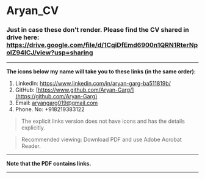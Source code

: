# Aryan_CV


### Just in case these don't render. Please find the CV shared in drive here: https://drive.google.com/file/d/1CqiDfEmd6900n1QRN1RterNpoIZ94ICJ/view?usp=sharing

---

**The icons below my name will take you to these links (in the same order):**
1. LinkedIn: https://www.linkedin.com/in/aryan-garg-ba511819b/
2. GitHub: [https://www.github.com/Aryan-Garg/](https://github.com/Aryan-Garg)
3. Email: aryangarg019@gmail.com
4. Phone. No: +918219383122

> The explicit links version does not have icons and has the details explicitly.

> Recommended viewing: Download PDF and use Adobe Acrobat Reader.         

---


**Note that the PDF contains links.**

---


